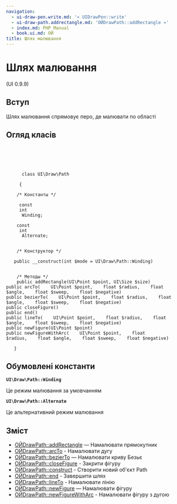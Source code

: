 ```yaml
---
navigation:
  - ui-draw-pen.write.md: '« UIDrawPen::write'
  - ui-draw-path.addrectangle.md: 'ОЙDrawPath::addRectangle »'
  - index.md: PHP Manual
  - book.ui.md: ОЙ
title: Шлях малювання
---
```

# Шлях малювання

(UI 0.9.9)

## Вступ

Шлях малювання спрямовує перо, де малювати по області

## Огляд класів

```classsynopsis



    
     
      class UI\Draw\Path
     
     {

    /* Константы */
    
     const
     int
      Winding;

    const
     int
      Alternate;


    /* Конструктор */
    
   public __construct(int $mode = UI\Draw\Path::Winding)


    /* Методы */
    public addRectangle(UI\Point $point, UI\Size $size)
public arcTo(    UI\Point $point,    float $radius,    float $angle,    float $sweep,    float $negative)
public bezierTo(    UI\Point $point,    float $radius,    float $angle,    float $sweep,    float $negative)
public closeFigure()
public end()
public lineTo(    UI\Point $point,    float $radius,    float $angle,    float $sweep,    float $negative)
public newFigure(UI\Point $point)
public newFigureWithArc(    UI\Point $point,    float $radius,    float $angle,    float $sweep,    float $negative)

   }
```

## Обумовлені константи

**`UI\Draw\Path::Winding`**

Це режим малювання за умовчанням

**`UI\Draw\Path::Alternate`**

Це альтернативний режим малювання

## Зміст

-   [ОЙDrawPath::addRectangle](ui-draw-path.addrectangle.md) — Намалювати прямокутник
-   [ОЙDrawPath::arcTo](ui-draw-path.arcto.md) - Намалювати дугу
-   [ОЙDrawPath::bezierTo](ui-draw-path.bezierto.md) — Намалювати криву Безьє
-   [ОЙDrawPath::closeFigure](ui-draw-path.closefigure.md) - Закрити фігуру
-   [ОЙDrawPath::construct](ui-draw-path.construct.md) - Створити новий об'єкт Path
-   [ОЙDrawPath::end](ui-draw-path.end.md) - Завершити шлях
-   [ОЙDrawPath::lineTo](ui-draw-path.lineto.md) - Намалювати лінію
-   [ОЙDrawPath::newFigure](ui-draw-path.newfigure.md) — Намалювати фігуру
-   [ОЙDrawPath::newFigureWithArc](ui-draw-path.newfigurewitharc.md) - Намалювати фігуру з дугою
